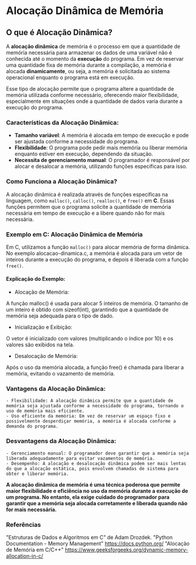 # Alocação Dinâmica de Memória

## O que é Alocação Dinâmica?

A **alocação dinâmica** de memória é o processo em que a quantidade de memória necessária para armazenar os dados de uma variável não é conhecida até o momento da **execução** do programa. Em vez de reservar uma quantidade fixa de memória durante a compilação, a memória é alocada **dinamicamente**, ou seja, a memória é solicitada ao sistema operacional enquanto o programa está em execução.

Esse tipo de alocação permite que o programa altere a quantidade de memória utilizada conforme necessário, oferecendo maior flexibilidade, especialmente em situações onde a quantidade de dados varia durante a execução do programa.

### Características da Alocação Dinâmica:
- **Tamanho variável**: A memória é alocada em tempo de execução e pode ser ajustada conforme a necessidade do programa.
- **Flexibilidade**: O programa pode pedir mais memória ou liberar memória enquanto estiver em execução, dependendo da situação.
- **Necessita de gerenciamento manual**: O programador é responsável por alocar e desalocar a memória, utilizando funções específicas para isso.

### Como Funciona a Alocação Dinâmica?

A alocação dinâmica é realizada através de funções específicas na linguagem, como `malloc()`, `calloc()`, `realloc()`, e `free()` em **C**. Essas funções permitem que o programa solicite a quantidade de memória necessária em tempo de execução e a libere quando não for mais necessária.

### Exemplo em C: Alocação Dinâmica de Memória

Em C, utilizamos a função `malloc()` para alocar memória de forma dinâmica. No exemplo alocacao-dinamica.c, a memória é alocada para um vetor de inteiros durante a execução do programa, e depois é liberada com a função `free()`.

#### Explicação do Exemplo:
- Alocação de Memória:

A função malloc() é usada para alocar 5 inteiros de memória. O tamanho de um inteiro é obtido com sizeof(int), garantindo que a quantidade de memória seja adequada para o tipo de dado.

- Inicialização e Exibição:

O vetor é inicializado com valores (multiplicando o índice por 10) e os valores são exibidos na tela.

- Desalocação de Memória:

Após o uso da memória alocada, a função free() é chamada para liberar a memória, evitando o vazamento de memória.

### Vantagens da Alocação Dinâmica:
    - Flexibilidade: A alocação dinâmica permite que a quantidade de memória seja ajustada conforme a necessidade do programa, tornando o uso de memória mais eficiente.
    - Uso eficiente da memória: Em vez de reservar um espaço fixo e possivelmente desperdiçar memória, a memória é alocada conforme a demanda do programa.

### Desvantagens da Alocação Dinâmica:
    - Gerenciamento manual: O programador deve garantir que a memória seja liberada adequadamente para evitar vazamentos de memória.
    - Desempenho: A alocação e desalocação dinâmica podem ser mais lentas do que a alocação estática, pois envolvem chamadas de sistema para obter e liberar memória.

**A alocação dinâmica de memória é uma técnica poderosa que permite maior flexibilidade e eficiência no uso da memória durante a execução de um programa. No entanto, ela exige cuidado do programador para garantir que a memória seja alocada corretamente e liberada quando não for mais necessária.**

### Referências
"Estruturas de Dados e Algoritmos em C" de Adam Drozdek.
"Python Documentation - Memory Management" https://docs.python.org/
"Alocação de Memória em C/C++" https://www.geeksforgeeks.org/dynamic-memory-allocation-in-c/
